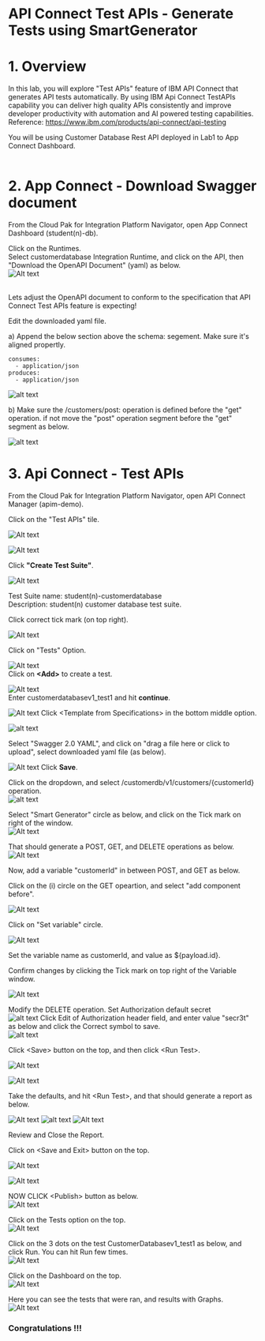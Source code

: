 # API Connect Test APIs - Generate Tests using SmartGenerator

# 1. Overview

In this lab, you will explore "Test APIs" feature of IBM API Connect that generates API tests automatically. By using IBM Api Connect TestAPIs capability you can deliver high quality APIs consistently and improve developer productivity with automation and AI powered testing capabilities.
<br>
Reference: https://www.ibm.com/products/api-connect/api-testing

You will be using Customer Database Rest API deployed in Lab1 to App Connect Dashboard. <br>
<br> 

# 2. App Connect - Download Swagger document

From the Cloud Pak for Integration Platform Navigator, open App Connect Dashboard (student(n)-db). <br>

Click on the Runtimes.<br>
Select customerdatabase Integration Runtime, and click on the API, then "Download the OpenAPI Document" (yaml) as below.<br>
![Alt text](./images/cdb-openapi.png)

<br>
Lets adjust the OpenAPI document to conform to the specification that API Connect Test APIs feature is expecting!  <br>

Edit the downloaded yaml file. <br>

a) Append the below section above the schema: segement. Make sure it's aligned propertly.<br>
```
consumes:
  - application/json
produces:
  - application/json
```
![alt text](./images/image-35.png)


b) Make sure the /customers/post: operation is defined before the "get" operation. if not move the "post" operation segment before the "get" segment as below. <br>

![alt text](./images/image-36.png)



# 3. Api Connect - Test APIs

From the Cloud Pak for Integration Platform Navigator, open API Connect Manager (apim-demo). <br>

Click on the "Test APIs" tile. <br>

![Alt text](./images/image.png)

![Alt text](./images/image-2.png)

Click **"Create Test Suite"**. <br>

![Alt text](./images/image-3.png)

Test Suite name: student(n)-customerdatabase <br>
Description: student(n) customer database test suite.<br>

Click correct tick mark (on top right).<br>

![Alt text](./images/image-4.png)

Click on "Tests" Option.<br>

![Alt text](./images/image-5.png)
<br>
Click on **\<Add\>** to create a test. <br>

![Alt text](./images/image-6.png)
<br>
Enter customerdatabasev1_test1 and hit **continue**.<br>

![Alt text](./images/image-7.png)
Click \<Template from Specifications\> in the bottom middle option.<br>

![alt text](./images/image-7a.png)

Select "Swagger 2.0 YAML", and click on "drag a file here or click to upload", select downloaded yaml file (as below). <br>

![Alt text](./images/image-19.png)
Click **Save**. <br>

Click on the dropdown, and select /customerdb/v1/customers/{customerId} operation.<br>
![alt text](./images/image-19a.png)

Select "Smart Generator" circle as below, and click on the Tick mark on right of the window.<br>
![Alt text](./images/image-20.png)


That should generate a POST, GET, and DELETE operations as below.<br>
![Alt text](./images/image-21.png)

Now, add a variable "customerId" in between POST, and GET as below.<br>

Click on the (i) circle on the GET opeartion, and select "add component before".<br>

![Alt text](./images/image-22.png)

Click on "Set variable" circle.<br>

![Alt text](./images/image-23.png)

Set the variable name as customerId, and value as ${payload.id}. <br>

Confirm changes by clicking the Tick mark on top right of the Variable window.<br>

![Alt text](./images/variable.png)

Modify the DELETE operation. Set Authorization default secret <br>
![alt text](./images/image-37.png)
Click Edit of Authorization header field, and enter value "secr3t" as below and click the Correct symbol to save.<br>
![alt text](./images/image-38.png)

Click \<Save\> button on the top, and then click \<Run Test\>. <br>

![Alt text](./images/image-24.png)

![Alt text](./images/image-25.png)

Take the defaults, and hit \<Run Test\>, and that should generate a report as below.<br>

![Alt text](./images/image-26a.png)
![alt text](image.png)
![Alt text](./images/image-26b.png)


Review and Close the Report.<br>

Click on \<Save and Exit\> button on the top.<br>

![Alt text](./images/image-27.png)

![Alt text](./images/image-28.png)


NOW CLICK \<Publish\> button as below.<br>
![Alt text](./images/image-29.png)

Click on the Tests option on the top.<br>
![Alt text](./images/image-31.png)

Click on the 3 dots on the test CustomerDatabasev1_test1 as below, and click Run. You can hit Run few times.<br>
![Alt text](./images/image-32.png)

Click on the Dashboard on the top.<br>
![Alt text](./images/image-34.png)

Here you can see the tests that were ran, and results with Graphs.<br>
![Alt text](./images/image-33.png)



### Congratulations !!!

